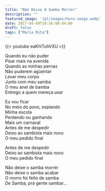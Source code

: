 ```yaml
---
title: "Não Deixe O Samba Morrer"
description: ""
featured_image: '/pt/images/hero-image.webp'
date: 2017-04-09T10:58:08-04:00
draft: false
tags: ["Maria Rita"]
---
```


{{< youtube eaKhlTuhVXU >}}

Quando eu não puder  
Pisar mais na avenida  
Quando as minhas pernas  
Não puderem agüentar  
Levar meu corpo  
Junto com meu samba  
O meu anel de bamba  
Entrego a quem mereça usar

Eu vou ficar  
No meio do povo, espiando  
Minha escola  
Perdendo ou ganhando  
Mais um carnaval  
Antes de me despedir  
Deixo ao sambista mais novo  
O meu pedido final

Antes de me despedir  
Deixo ao sambista mais novo  
O meu pedido final

Não deixe o samba morrer  
Não deixe o samba acabar  
O morro foi feito de samba  
De Samba, prá gente sambar...
